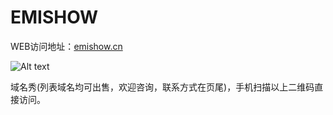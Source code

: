 # EMISHOW

WEB访问地址：<a href="http://www.emishow.cn">emishow.cn</a>

![Alt text](https://raw.githubusercontent.com/baiyanghese/emishow/master/src/images/emishow.png "手机访问扫描域名秀二维码")

域名秀(列表域名均可出售，欢迎咨询，联系方式在页尾)，手机扫描以上二维码直接访问。
